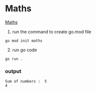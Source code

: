 # Maths

[Maths](https://go.dev/doc/effective_go#channels)

1. run the command to create go.mod file

```
go mod init maths
```

2. run go code

```
go run .
```

### output

```
Sum of numbers :  5
4
```